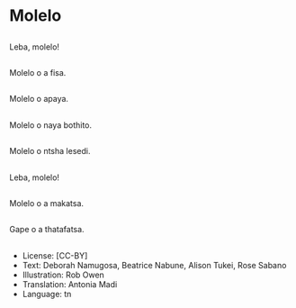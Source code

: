 # Molelo

##
Leba, molelo!

##
Molelo o a fisa.

##
Molelo o apaya.

##
Molelo o naya bothito.

##
Molelo o ntsha lesedi.

##
Leba, molelo!

##
Molelo o a makatsa.

##
Gape o a thatafatsa.

##
* License: [CC-BY]
* Text: Deborah Namugosa, Beatrice Nabune, Alison Tukei, Rose Sabano
* Illustration: Rob Owen
* Translation: Antonia Madi
* Language: tn
